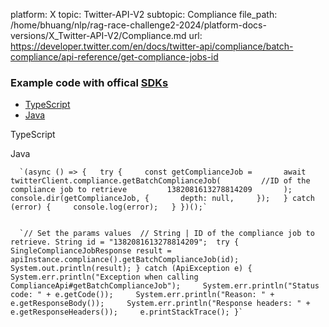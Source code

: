 platform: X
topic: Twitter-API-V2
subtopic: Compliance
file_path: /home/bhuang/nlp/rag-race-challenge2-2024/platform-docs-versions/X_Twitter-API-V2/Compliance.md
url: https://developer.twitter.com/en/docs/twitter-api/compliance/batch-compliance/api-reference/get-compliance-jobs-id


### Example code with offical [SDKs](https://developer.twitter.com/en/docs/twitter-api/tools-and-libraries/sdks/overview)

* [TypeScript](#tab0)
* [Java](#tab1)

TypeScript

Java

      `(async () => {   try {     const getComplianceJob =       await twitterClient.compliance.getBatchComplianceJob(         //ID of the compliance job to retrieve         1382081613278814209       );     console.dir(getComplianceJob, {       depth: null,     });   } catch (error) {     console.log(error);   } })();`
    

      `// Set the params values  // String | ID of the compliance job to retrieve. String id = "1382081613278814209";  try {     SingleComplianceJobResponse result = apiInstance.compliance().getBatchComplianceJob(id);     System.out.println(result); } catch (ApiException e) {     System.err.println("Exception when calling ComplianceApi#getBatchComplianceJob");     System.err.println("Status code: " + e.getCode());     System.err.println("Reason: " + e.getResponseBody());     System.err.println("Response headers: " + e.getResponseHeaders());     e.printStackTrace(); }`